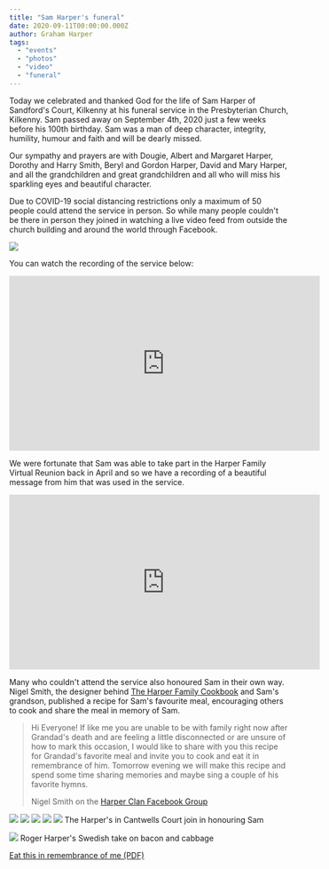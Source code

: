 ```yaml
---
title: "Sam Harper's funeral"
date: 2020-09-11T00:00:00.000Z
author: Graham Harper
tags:
  - "events"
  - "photos"
  - "video"
  - "funeral"
---
```


Today we celebrated and thanked God for the life of Sam Harper of Sandford's Court, Kilkenny at his funeral service in the Presbyterian Church, Kilkenny. Sam passed away on September 4th, 2020 just a few weeks before his 100th birthday. Sam was a man of deep character, integrity, humility, humour and faith and will be dearly missed.

Our sympathy and prayers are with Dougie, Albert and Margaret Harper, Dorothy and Harry Smith, Beryl and Gordon Harper, David and Mary Harper, and all the grandchildren and great grandchildren and all who will miss his sparkling eyes and beautiful character.

Due to COVID-19 social distancing restrictions only a maximum of 50 people could attend the service in person. So while many people couldn't be there in person they joined in watching a live video feed from outside the church building and around the world through Facebook.

![](https://f001.backblazeb2.com/file/harperfamily-media/119058036_10158240438000189_577004356318321697_n-copy.jpg)

You can watch the recording of the service below:

<iframe class="video" src="https://www.facebook.com/plugins/video.php?href=https%3A%2F%2Fwww.facebook.com%2Fkilkennychurch%2Fvideos%2F413972249567174%2F&show_text=0&width=560" width="560" height="315" style="border:none;overflow:hidden" scrolling="no" frameborder="0" allowfullscreen="true" allow="autoplay; clipboard-write; encrypted-media; picture-in-picture; web-share" allowFullScreen="true"></iframe>

We were fortunate that Sam was able to take part in the Harper Family Virtual Reunion back in April and so we have a recording of a beautiful message from him that was used in the service.

<iframe class="video" width="560" height="315" src="https://www.youtube-nocookie.com/embed/Ja5nvzJdDDY" title="YouTube video player" frameborder="0" allow="accelerometer; autoplay; clipboard-write; encrypted-media; gyroscope; picture-in-picture; web-share" allowfullscreen></iframe>

Many who couldn't attend the service also honoured Sam in their own way. Nigel Smith, the designer behind [The Harper Family Cookbook](http://harperfamily.ie/2019/11/10/pre-reunion-meal-and-photo-shoot/) and Sam's grandson, published a recipe for Sam's favourite meal, encouraging others to cook and share the meal in memory of Sam.

> Hi Everyone! If like me you are unable to be with family right now after Grandad's death and are feeling a little disconnected or are unsure of how to mark this occasion, I would like to share with you this recipe for Grandad's favorite meal and invite you to cook and eat it in remembrance of him. Tomorrow evening we will make this recipe and spend some time sharing memories and maybe sing a couple of his favorite hymns.
>
> Nigel Smith on the [Harper Clan Facebook Group](https://www.facebook.com/groups/121341441277128/permalink/3324687487609158/)

![](https://f001.backblazeb2.com/file/harperfamily-media/Eat-this-in-remembrance-of-me-1024x768.jpg)
![](https://f001.backblazeb2.com/file/harperfamily-media/Eat-this-in-remembrance-of-me2-1024x768.jpg)
![](https://f001.backblazeb2.com/file/harperfamily-media/Eat-this-in-remembrance-of-me3-1024x768.jpg)
![](https://f001.backblazeb2.com/file/harperfamily-media/Eat-this-in-remembrance-of-me4-1024x768.jpg)
![](https://f001.backblazeb2.com/file/harperfamily-media/119167713_10164805790415455_3451679476708277493_n.jpg)
The Harper's in Cantwells Court join in honouring Sam

![](https://f001.backblazeb2.com/file/harperfamily-media/119228256_10157057171297581_8630086706927086752_o-485x1024.jpg)
Roger Harper's Swedish take on bacon and cabbage

[Eat this in remembrance of me (PDF)](https://f001.backblazeb2.com/file/harperfamily-media/Eat-this-in-remembrance-of-me.pdf)

